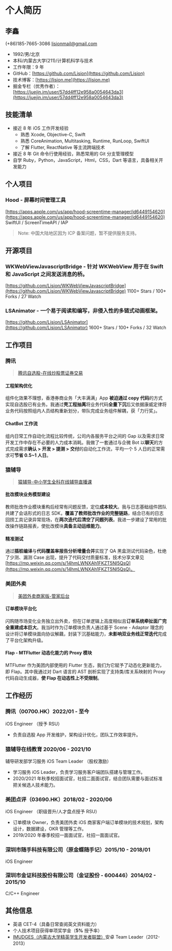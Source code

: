 # 个人简历

## 李鑫

(+86)185-7665-3086  lisionmail@gmail.com

- 1992/男/北京
- 本科/内蒙古大学(211)/计算机科学与技术
- 工作年限：9 年
- GitHub：[https://github.com/Lision](https://github.com/Lision)
- 技术博客：[https://lision.me](https://lision.me)
- 掘金专栏（优秀作者）：[https://juejin.im/user/57dd4ff12e958a0054643da3](https://juejin.im/user/57dd4ff12e958a0054643da3)

## 技能清单

- 接近 8 年 iOS 工作开发经验
	- 熟悉 Xcode, Objective-C, Swift
	- 熟悉 CoreAnimation, Multitasking, Runtime, RunLoop, SwiftUI
	- 了解 Flutter, ReactNative 等主流跨端技术
- 接近 8 年 Git 命令行使用经验，熟悉常用的 Git 分支管理模型
- 自学 Ruby，Python，JavaScript，Html，CSS，Dart 等语言，具备相关开发能力

## 个人项目

### Hood - 屏幕时间管理工具

[https://apps.apple.com/us/app/hood-screentime-manager/id6449154620](https://apps.apple.com/us/app/hood-screentime-manager/id6449154620) SwiftUI / ScreenTimeAPI / IAP

> Note: 中国大陆地区因为 ICP 备案问题，暂不提供服务支持。

## 开源项目

### WKWebViewJavascriptBridge - 针对 WKWebView 用于在 Swift 和 JavaScript 之间发送消息的桥。

[https://github.com/Lision/WKWebViewJavascriptBridge](https://github.com/Lision/WKWebViewJavascriptBridge) 1100+ Stars / 100+ Forks / 27 Watch

### LSAnimator - 一个易于阅读和编写，非侵入性的多链式动画框架。

[https://github.com/Lision/LSAnimator](https://github.com/Lision/LSAnimator) 1600+ Stars / 100+ Forks / 32 Watch

## 工作项目

### 腾讯

> [腾讯自选股-在线炒股票证券交易](https://apps.apple.com/cn/app/腾讯自选股-在线炒股票证券交易/id485653572)

#### 工程架构优化

组件化效果不理想，香港券商业务「大丰满满」App **被迫通过 copy 代码**的方式实现自选股已有业务。我通过**壳工程抽离**将业务代码**全量下沉**后又依据康威定律将业务代码按照组内人员结构重新划分，带队完成业务组件解耦，获「力行奖」。

#### ChatBot 工作流

组内日常工作自动化流程比较传统，公司内各服务平台之间的 Gap 以及需求日常开发工作中存在不必要的人力成本消耗。我做了一套通过与企微 Bot 以**聊天**的方式完成需求**确认 > 开发 > 提测 > 交付**的自动化工作流，平均一个 5 人日的正常需求可**节省 0.5~1 人日**。

### 猿辅导

> [猿辅导-中小学生全科在线辅导直播课](https://apps.apple.com/cn/app/猿辅导-中小学生全科在线辅导直播课/id974568444)

#### 批改模块业务模型建设

教师批改作业模块重构后经常有问题反馈，定位**成本较大**。我与日志基础组件团队共建了会话形式的日志 SDK，**覆盖了教师批改作业的完整链路**，结合已有的日志回捞工具记录异常现场，在**两次迭代后清空了问题列表**。我进一步建设了常用的批改操作链路报表，使批改模块**具备主动运维能力**。

#### 精准测试

通过**插桩编译**与**代码覆盖率报告分析增量合并**实现了 QA 黑盒测试代码染色，杜绝了少测、漏测 Case 出现，提升了代码交付质量标准，技术分享文章见 [https://mp.weixin.qq.com/s/14hmLWNXAh1FKZT5NI5QsQ](https://mp.weixin.qq.com/s/14hmLWNXAh1FKZT5NI5QsQ)。

### 美团外卖

> [美团外卖商家版-管家后台](https://apps.apple.com/cn/app/美团外卖商家版-管家后台/id869802614)

#### 订单模块平台化

闪购随市场变化业务独立出外卖，但在订单逻辑上高度相似且**订单系统牵扯面广完全重建成本巨大**。我当时作为订单模块负责人通过基于 Scene - Adaptor 理念的设计将订单模块面向协议解藕，封装下沉基础能力，**未影响双业务线正常迭代**完成了平台化架构升级。

#### Flap - MTFlutter 动态化能力的 Proxy 模块

MTFlutter 作为美团内部使用的 Flutter 生态，我们为它赋予了动态化更新能力，即 Flap。其中我通过对 Dart 语言的 AST 剖析实现了支持类/库关系映射的 Proxy 代码自动生成器，**使 Flap 在动态性上不受限制**。

## 工作经历

### 腾讯（00700.HK）2022/01 - 至今

iOS Engineer （授予 RSU）

- 负责自选股 App 开发维护，架构设计优化，团队工作效率提升。

### 猿辅导在线教育 2020/06 - 2021/10

辅导研发部学习服务 iOS Team Leader （股权激励）

- 学习服务 iOS Leader，负责学习服务客户端团队搭建与管理工作。
- 2020/2021 年秋季校招面试官，社招二面面试官，结合团队需要与面试标准把关候选人技术能力。

### 美团点评（03690.HK）2018/02 - 2020/06

iOS Engineer （职级晋升/人才盘点授予 RSU）

- 订单模块 Owner，负责美团外卖 iOS 商家客户端订单模块的技术规划，架构设计，数据建设，OKR 管理等工作。
- 2019/2020 年春季校招一面面试官，社招一面面试官。

### 深圳市随手科技有限公司（原金蝶随手记）2015/10 - 2018/01

iOS Engineer

### 深圳市金证科技股份有限公司（金证股份 - 600446）2014/02 - 2015/10

C/C++ Engineer

## 其他信息

- 英语 CET-4（具备日常查阅英文资料能力）
- 个人技术项目获得单项奖学金（**5%** 授予率）
- [IMUDGES（内蒙古大学精英学生开发者联盟）](http://www.imudges.com/)安卓 Team Leader（2012-2013）
